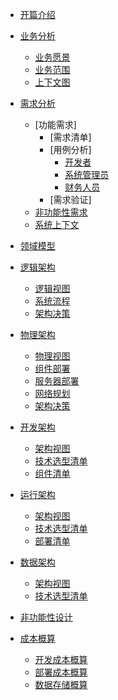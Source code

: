 - [开篇介绍](guide/)

- [业务分析](business/)
  - [业务愿景](business/business-vision.md)
  - [业务范围](business/business-scope.md)
  - [上下文图](business/business-context.md)

- [需求分析](requirement/)
  - [功能需求]
    - [需求清单]
    - [用例分析]
      - [开发者](/requirement/usecase/usecase-developer.md)
      - [系统管理员](/requirement/usecase/usecase-admin.md)
      - [财务人员](/requirement/usecase/usecase-financestaff.md)
    - [需求验证]
  - [非功能性需求]()
  - [系统上下文]()

- [领域模型](domain/domain.md "领域模型")

- [逻辑架构]()
  - [逻辑视图]()
  - [系统流程]()
  - [架构决策]()

- [物理架构]()
  - [物理视图]()
  - [组件部署]()
  - [服务器部署]()
  - [网络规划]()
  - [架构决策]()

- [开发架构]()
  - [架构视图]()
  - [技术选型清单]()
  - [组件清单]()

- [运行架构]()
  - [架构视图]()
  - [技术选型清单]()
  - [部署清单]()

- [数据架构]()
  - [架构视图]()
  - [技术选型清单]()

- [非功能性设计]()

- [成本概算]()
  - [开发成本概算]()
  - [部署成本概算]()
  - [数据存储概算]()